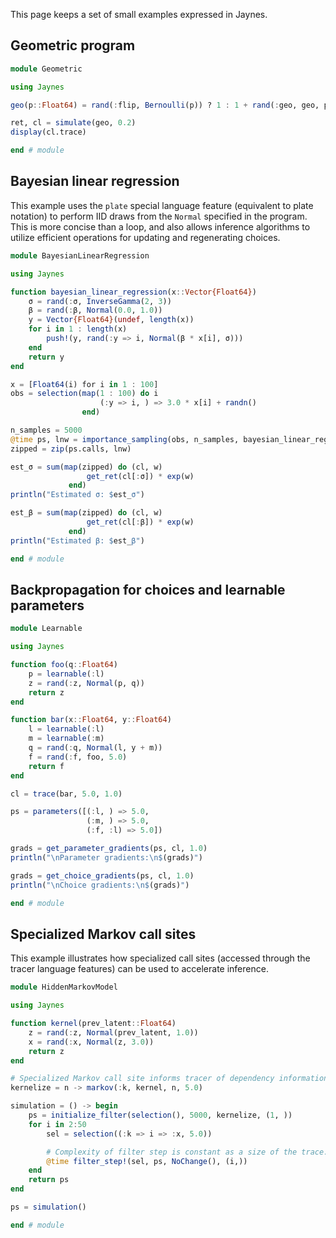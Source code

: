 This page keeps a set of small examples expressed in Jaynes.

## Geometric program

```julia
module Geometric

using Jaynes

geo(p::Float64) = rand(:flip, Bernoulli(p)) ? 1 : 1 + rand(:geo, geo, p)

ret, cl = simulate(geo, 0.2)
display(cl.trace)

end # module
```

## Bayesian linear regression

This example uses the `plate` special language feature (equivalent to plate notation) to perform IID draws from the `Normal` specified in the program. This is more concise than a loop, and also allows inference algorithms to utilize efficient operations for updating and regenerating choices.

```julia
module BayesianLinearRegression

using Jaynes

function bayesian_linear_regression(x::Vector{Float64})
    σ = rand(:σ, InverseGamma(2, 3))
    β = rand(:β, Normal(0.0, 1.0))
    y = Vector{Float64}(undef, length(x))
    for i in 1 : length(x)
        push!(y, rand(:y => i, Normal(β * x[i], σ)))
    end
    return y
end

x = [Float64(i) for i in 1 : 100]
obs = selection(map(1 : 100) do i
                    (:y => i, ) => 3.0 * x[i] + randn()
                end)

n_samples = 5000
@time ps, lnw = importance_sampling(obs, n_samples, bayesian_linear_regression, (x, ))
zipped = zip(ps.calls, lnw)

est_σ = sum(map(zipped) do (cl, w)
                 get_ret(cl[:σ]) * exp(w)
             end)
println("Estimated σ: $est_σ")

est_β = sum(map(zipped) do (cl, w)
                 get_ret(cl[:β]) * exp(w)
             end)
println("Estimated β: $est_β")

end # module
```

## Backpropagation for choices and learnable parameters

```julia
module Learnable

using Jaynes

function foo(q::Float64)
    p = learnable(:l)
    z = rand(:z, Normal(p, q))
    return z
end

function bar(x::Float64, y::Float64)
    l = learnable(:l)
    m = learnable(:m)
    q = rand(:q, Normal(l, y + m))
    f = rand(:f, foo, 5.0)
    return f
end

cl = trace(bar, 5.0, 1.0)

ps = parameters([(:l, ) => 5.0,
                 (:m, ) => 5.0,
                 (:f, :l) => 5.0])

grads = get_parameter_gradients(ps, cl, 1.0)
println("\nParameter gradients:\n$(grads)")

grads = get_choice_gradients(ps, cl, 1.0)
println("\nChoice gradients:\n$(grads)")

end # module
```

## Specialized Markov call sites

This example illustrates how specialized call sites (accessed through the tracer language features) can be used to accelerate inference.

```julia
module HiddenMarkovModel

using Jaynes

function kernel(prev_latent::Float64)
    z = rand(:z, Normal(prev_latent, 1.0))
    x = rand(:x, Normal(z, 3.0))
    return z
end

# Specialized Markov call site informs tracer of dependency information.
kernelize = n -> markov(:k, kernel, n, 5.0)

simulation = () -> begin
    ps = initialize_filter(selection(), 5000, kernelize, (1, ))
    for i in 2:50
        sel = selection((:k => i => :x, 5.0))

        # Complexity of filter step is constant as a size of the trace.
        @time filter_step!(sel, ps, NoChange(), (i,))
    end
    return ps
end

ps = simulation()

end # module
```
